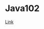 # Java102
[Link](https://github.com/SciBorgs/SciGuides/blob/e66f60f7342e121d5c2db3d71f44181a40511727/projects/intro-to-programming/java102)